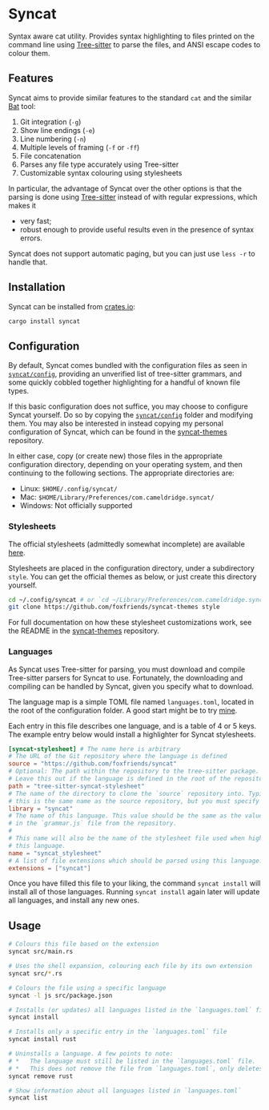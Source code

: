 [Tree-sitter]: https://github.com/tree-sitter/tree-sitter
[syncat-themes]: https://github.com/foxfriends/syncat-themes
[languages.toml]: https://github.com/foxfriends/config/blob/syncat/languages.toml
[crates.io]: https://crates.io
[Bat]: https://github.com/sharkdp/bat
[`syncat/config`]: ./syncat/config

# Syncat

Syntax aware cat utility. Provides syntax highlighting to files printed on the command line using
[Tree-sitter][] to parse the files, and ANSI escape codes to colour them.

## Features

Syncat aims to provide similar features to the standard `cat` and the similar [Bat][] tool:
1.  Git integration (`-g`)
2.  Show line endings (`-e`)
3.  Line numbering (`-n`)
4.  Multiple levels of framing (`-f` or `-ff`)
5.  File concatenation
6.  Parses any file type accurately using Tree-sitter
7.  Customizable syntax colouring using stylesheets

In particular, the advantage of Syncat over the other options is that the parsing is done using
[Tree-sitter][] instead of with regular expressions, which makes it
* very fast;
* robust enough to provide useful results even in the presence of syntax errors.

Syncat does not support automatic paging, but you can just use `less -r` to handle that.

## Installation

Syncat can be installed from [crates.io][]:

```bash
cargo install syncat
```

## Configuration

By default, Syncat comes bundled with the configuration files as seen in [`syncat/config`][],
providing an unverified list of tree-sitter grammars, and some quickly cobbled together
highlighting for a handful of known file types.

If this basic configuration does not suffice, you may choose to configure Syncat yourself.
Do so by copying the [`syncat/config`][] folder and modifying them. You may also be interested
in instead copying my personal configuration of Syncat, which can be found in the [syncat-themes][]
repository.

In either case, copy (or create new) those files in the appropriate configuration directory, depending on
your operating system, and then continuing to the following sections. The appropriate directories are:
*   Linux: `$HOME/.config/syncat/`
*   Mac: `$HOME/Library/Preferences/com.cameldridge.syncat/`
*   Windows: Not officially supported

### Stylesheets

The official stylesheets (admittedly somewhat incomplete) are available [here][syncat-themes].

Stylesheets are placed in the configuration directory, under a subdirectory `style`. You can
get the official themes as below, or just create this directory yourself.

```bash
cd ~/.config/syncat # or `cd ~/Library/Preferences/com.cameldridge.syncat` for Mac users
git clone https://github.com/foxfriends/syncat-themes style
```

For full documentation on how these stylesheet customizations work, see the README in
the [syncat-themes][] repository.

### Languages

As Syncat uses Tree-sitter for parsing, you must download and compile Tree-sitter parsers for
Syncat to use. Fortunately, the downloading and compiling can be handled by Syncat, given you
specify what to download.

The language map is a simple TOML file named `languages.toml`, located in the root of the
configuration folder. A good start might be to try [mine][languages.toml].

Each entry in this file describes one language, and is a table of 4
or 5 keys. The example entry below would install a highlighter for Syncat stylesheets.

```toml
[syncat-stylesheet] # The name here is arbitrary
# The URL of the Git repository where the language is defined
source = "https://github.com/foxfriends/syncat"
# Optional: The path within the repository to the tree-sitter package.
# Leave this out if the language is defined in the root of the repository.
path = "tree-sitter-syncat-stylesheet"
# The name of the directory to clone the `source` repository into. Typically
# this is the same name as the source repository, but you must specify it anyway.
library = "syncat"
# The name of this language. This value should be the same as the value listed
# in the `grammar.js` file from the repository.
#
# This name will also be the name of the stylesheet file used when highlighting
# this language.
name = "syncat_stylesheet"
# A list of file extensions which should be parsed using this language.
extensions = ["syncat"]
```

Once you have filled this file to your liking, the command `syncat install` will install all
of those languages. Running `syncat install` again later will update all languages, and install
any new ones.

## Usage

```bash
# Colours this file based on the extension
syncat src/main.rs

# Uses the shell expansion, colouring each file by its own extension
syncat src/*.rs

# Colours the file using a specific language
syncat -l js src/package.json

# Installs (or updates) all languages listed in the `languages.toml` file
syncat install

# Installs only a specific entry in the `languages.toml` file
syncat install rust

# Uninstalls a language. A few points to note:
# *   The language must still be listed in the `languages.toml` file.
# *   This does not remove the file from `languages.toml`, only deletes its installation.
syncat remove rust

# Show information about all languages listed in `languages.toml`
syncat list
```
